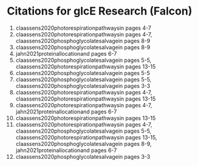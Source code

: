 # Citations for glcE Research (Falcon)

1. claassens2020photorespirationpathwaysin pages 4-7
2. claassens2020photorespirationpathwaysin pages 4-7, claassens2020phosphoglycolatesalvagein pages 8-9
3. claassens2020phosphoglycolatesalvagein pages 8-9
4. jahn2021proteinallocationand pages 6-7
5. claassens2020phosphoglycolatesalvagein pages 5-5, claassens2020photorespirationpathwaysin pages 13-15
6. claassens2020phosphoglycolatesalvagein pages 5-5
7. claassens2020phosphoglycolatesalvagein pages 5-5, claassens2020phosphoglycolatesalvagein pages 3-3
8. claassens2020photorespirationpathwaysin pages 4-7, claassens2020photorespirationpathwaysin pages 13-15
9. claassens2020photorespirationpathwaysin pages 4-7, jahn2021proteinallocationand pages 6-7
10. claassens2020photorespirationpathwaysin pages 13-15
11. claassens2020photorespirationpathwaysin pages 4-7, claassens2020phosphoglycolatesalvagein pages 5-5, claassens2020photorespirationpathwaysin pages 13-15, claassens2020phosphoglycolatesalvagein pages 8-9, jahn2021proteinallocationand pages 6-7
12. claassens2020phosphoglycolatesalvagein pages 3-3
